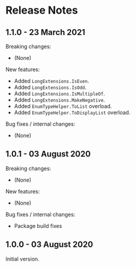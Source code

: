 # Release Notes

## 1.1.0 - 23 March 2021

Breaking changes:
- (None)

New features:
- Added `LongExtensions.IsEven`.
- Added `LongExtensions.IsOdd`.
- Added `LongExtensions.IsMultipleOf`.
- Added `LongExtensions.MakeNegative`.
- Added `EnumTypeHelper.ToList` overload.
- Added `EnumTypeHelper.ToDisplayList` overload.

Bug fixes / internal changes:
- (None)

## 1.0.1 - 03 August 2020

Breaking changes:
- (None)

New features:
- (None)

Bug fixes / internal changes:
- Package build fixes

## 1.0.0 - 03 August 2020

Initial version.
